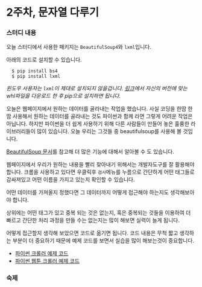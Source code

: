 # 2주차, 문자열 다루기

### 스터디 내용
오늘 스터디에서 사용한 패키지는 `BeautifulSoup4`와 `lxml`입니다.

아래의 코드로 설치할 수 있습니다.
```
  $ pip install bs4
  $ pip install lxml
```
*윈도우 사용자는 `lxml`이 제대로 설치되지 않을겁니다. [링크](http://www.lfd.uci.edu/~gohlke/pythonlibs/#lxml)에서 자신의 버전에 맞는 whl파일을 다운로드 한 후 pip으로 설치하면 됩니다.*

오늘은 웹페이지에서 원하는 데이터를 골라내는 작업을 했습니다.
사실 코딩을 한땀 한땀 사용해서 원하는 데이터를 골라내는 것도 파이썬과 함께 라면 그렇게 어려운 작업은 아닙니다. 하지만 파이썬을 더 쉽게 사용하기 위해 다른 사람들이 만들어 놓은 훌륭한 라이브러리들이 많이 있습니다. 오늘 우리는 그것들 중 beautifulsoup를 사용해 볼 것입니다.

[BeautifulSoup 문서](https://www.crummy.com/software/BeautifulSoup/bs4/doc/)를 참고해 더 많은 기능에 대해서 알아볼 수 도 있습니다.

웹페이지에서 우리가 원하는 내용을 빨리 찾아내기 위해서는 개발자도구를 잘 활용해야 합니다. 크롬을 사용하고 있다면 우클릭후 `검사`메뉴를 누름으로 간단하게 어떤 태그들로 감싸져있고 어떤 이름을 가지고 있는지 확인할 수 있습니다.

어떤 데이터를 가져올지 정했다면 그 데이터까지 어떻게 접근해야 하는지도 생각해보아야 합니다.

상위에는 어떤 태그가 있고 중복 되는 것은 없는지, 혹은 중복되는 것들을 이용하여 더 빠르고 간단한 처리 과정을 만들 수는 없는지는 많이 해보면 실력이 늘게 됩니다.

어떻게 접근할지 생각해 보았으면 코드로 옮기면 됩니다.
코드 내용은 무척 짧고 생각하는 부분이 더 중요하기 때문에 예제 코드를 보면서 실습을 많이 해보는것이 중요합니다.

- [파이썬 크롤러 예제 코드](https://gist.github.com/MaybeS/24e4473271db1e6770bb22f2a2b7e9cc)
- [파이썬 웹툰 크롤러 예제 코드](https://gist.github.com/MaybeS/33aecfcd82b5617c131c88797056726c)

### 숙제



